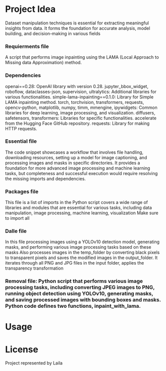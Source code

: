 # Project Idea
Dataset manipulation techniques is essential for extracting meaningful insights from data. It forms the foundation for accurate analysis, model building, and decision-making in various fields 


### Requierments file 
A script that performs image inpainting using the LAMA (Local Approach to Missing data Approximation) method.

### Dependencies
openai==0.28: OpenAI library with version 0.28.
jupyter_bbox_widget, roboflow, dataclasses-json, supervision, ultralytics: Additional libraries for various functionalities.
simple-lama-inpainting==0.1.0: Library for Simple LAMA inpainting method.
torch, torchvision, transformers, requests, opencv-python, matplotlib, numpy, timm, mmengine, ipywidgets: Common libraries for deep learning, image processing, and visualization.
diffusers, safetensors, transformers: Libraries for specific functionalities.
accelerate from the Hugging Face GitHub repository.
requests: Library for making HTTP requests.

### Essential file 
The code snippet showcases a workflow that involves file handling, downloading resources, 
setting up a model for image captioning, and processing images and masks in specific directories. 
It provides a foundation for more advanced image processing and machine learning tasks, 
but completeness and successful execution would require resolving the missing imports and dependencies.

### Packages file 
This file is a list of imports in the Python script covers a wide range of libraries and modules that are essential for various tasks, 
including data manipulation, image processing, machine learning, visualization
Make sure to import all

### Dalle file 
In this file processing images using a YOLOv10 detection model, generating masks, and performing various image processing tasks based on these masks
Also processes images in the temp_folder by converting black pixels to transparent pixels and saves the modified images in the output_folder. 
It iterates through all PNG and JPG files in the input folder, applies the transparency transformation


### Removal file: Python script that performs various image processing tasks, including converting JPEG images to PNG, running object detection using YOLOv10, generating masks, and saving processed images with bounding boxes and masks. Python code defines two functions, inpaint_with_lama.

# Usage 


# License 
Project represented by Laila 





